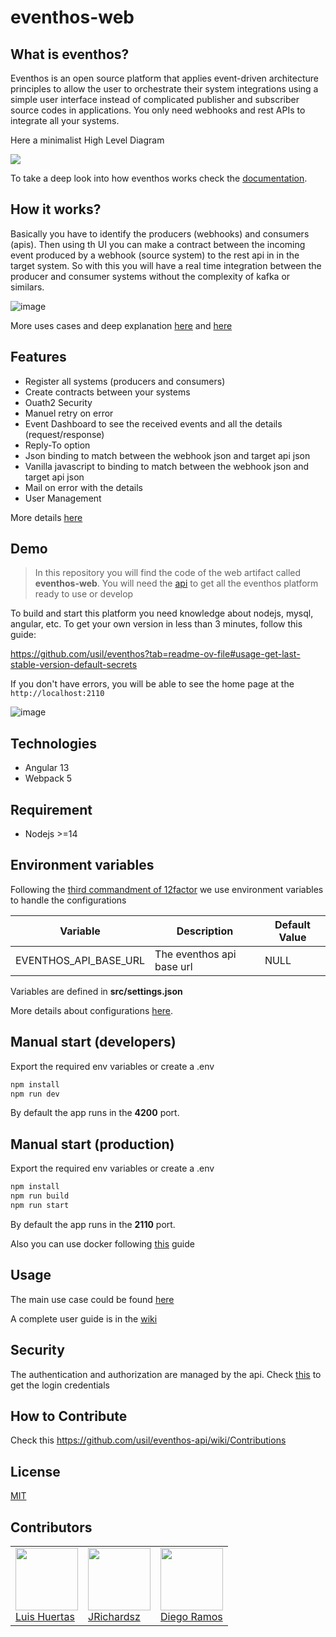 # eventhos-web

## What is eventhos?

Eventhos is an open source platform that applies event-driven architecture principles to allow the user to orchestrate their system integrations using a simple user interface instead of complicated publisher and subscriber source codes in applications. You only need webhooks and rest APIs to integrate all your systems.

Here a minimalist High Level Diagram

![](https://www.planttext.com/api/plantuml/png/LOv13e0W30JlVGNXpXSCFp556Y11CBJgzyM3YhVjP9fTou9DzZL3eqMmX4oA3f9OUSOjAMIb-rrkO3hGm58RXiywoVsj3ZHu57J8f9u0eszQ2b7CD5R1MFiAxxkbullC2m00)

To take a deep look into how eventhos works check the [documentation](https://github.com/usil/eventhos/wiki).

## How it works?

Basically you have to identify the producers (webhooks) and consumers (apis). Then using th UI you can make a contract between the incoming event produced by a webhook (source system) to the rest api in in the target system. So with this you will have a real time integration between the producer and consumer systems without the complexity of kafka or similars.

![image](https://github.com/usil/eventhos/assets/3322836/2fafd3ab-5ad0-4cd8-a413-78caa15069a2)

More uses cases and deep explanation [here](https://github.com/usil/eventhos/wiki/Real-Use-Cases) and [here](https://github.com/usil/eventhos-web/wiki/SendEvent)


## Features

- Register all systems (producers and  consumers)
- Create contracts between your systems
- Ouath2 Security
- Manuel retry  on error
- Event Dashboard to see the received events and all the details (request/response)
- Reply-To option
- Json binding to match between the webhook json and target api json
- Vanilla javascript to binding to match between the webhook json and target api json
- Mail on error with the details
- User Management

More details [here](https://github.com/usil/eventhos/wiki/Features)

## Demo


> In this repository you will find the code of the web artifact called **eventhos-web**. You will need the [api](https://github.com/usil/eventhos-api) to get all the eventhos platform ready to use or develop

To build and start this platform you need knowledge about nodejs, mysql, angular, etc. To get your own version in less than 3 minutes, follow this guide:

https://github.com/usil/eventhos?tab=readme-ov-file#usage-get-last-stable-version-default-secrets

If you don't have errors, you will be able to see the home page at the `http://localhost:2110`

![image](https://github.com/usil/eventhos-web/assets/3322836/07394895-047a-428c-8dbf-72175f40f45e)


## Technologies

- Angular 13
- Webpack 5

## Requirement

- Nodejs >=14

## Environment variables

Following the [third commandment of 12factor](https://12factor.net/config) we use environment variables to handle the configurations

| Variable                             | Description                                    | Default Value |
| ------------------------------------ | ---------------------------------------------- | ------------- |
| EVENTHOS_API_BASE_URL                       | The eventhos api base url           | NULL      |

Variables are defined in **src/settings.json**

More details about configurations [here](https://github.com/usil/eventhos-web/wiki/settings).

## Manual start (developers)

Export the required env variables or create a .env

```js
npm install
npm run dev
```

By default the app runs in the **4200** port.

## Manual start (production)

Export the required env variables or create a .env

```js
npm install
npm run build
npm run start
```
By default the app runs in the **2110** port.

Also you can use docker following [this](https://github.com/usil/eventhos-web/wiki/deployment_docker) guide

## Usage

The main use case could be found [here](https://github.com/usil/eventhos-web/wiki/SendEvent)

A complete user guide is in the [wiki](https://github.com/usil/eventhos-web/wiki)

## Security

The authentication and authorization are managed by the api. Check [this](https://github.com/usil/eventhos-api#security) to get the login credentials


## How to Contribute

Check this https://github.com/usil/eventhos-api/wiki/Contributions

## License

[MIT](./LICENSE)


## Contributors

<table>
  <tbody>
    <td>
      <img src="https://i.ibb.co/88Tp6n5/Recurso-7.png" width="100px;"/>
      <br />
      <label><a href="https://github.com/TacEtarip">Luis Huertas</a></label>
      <br />
    </td>
    <td>
      <img src="https://avatars0.githubusercontent.com/u/3322836?s=460&v=4" width="100px;"/>
      <br />
      <label><a href="http://jrichardsz.github.io/">JRichardsz</a></label>
      <br />
    </td>
    <td>
      <img src="https://avatars.githubusercontent.com/u/66818290?s=400&u=d2f95a7497efd7fa830cf96fc2dc01120f27f3c5&v=4" width="100px;"/>
      <br />
      <label><a href="https://github.com/iSkyNavy">Diego Ramos</a></label>
      <br />
    </td>
  </tbody>
</table>
